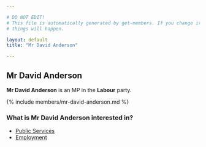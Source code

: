 ```yaml
---

# DO NOT EDIT!
# This file is automatically generated by get-members. If you change it, bad
# things will happen.

layout: default
title: "Mr David Anderson"

---
```


## Mr David Anderson

**Mr David Anderson** is an MP in the **Labour** party.

{% include members/mr-david-anderson.md %}

### What is Mr David Anderson interested in?


* [Public Services](/interests/public-services.html)
* [Employment](/interests/employment.html)
